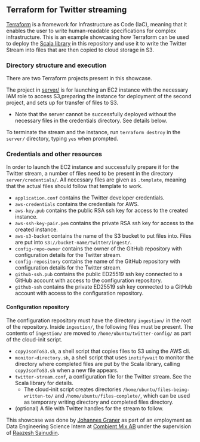 ## Terraform for Twitter streaming
[Terraform](https://terraform.io) is a framework for Infrastructure as Code (IaC), meaning that it enables the user to write human-readable specifications for complex infrastructure. This is an example showcasing how Terraform can be used to deploy the [Scala library](../../sc/tw/) in this repository and use it to write the Twitter Stream into files that are then copied to cloud storage in S3.

### Directory structure and execution
There are two Terraform projects present in this showcase. 

The project in [server/](./server/) is for launching an EC2 instance with the necessary IAM role to access S3,preparing the instance for deployment of the second project, and sets up for transfer of files to S3.
  * Note that the server cannot be successfully deployed without the necessary files in the credentials directory. See details below.

To terminate the stream and the instance, run `terraform destroy` in the `server/` directory, typing `yes` when prompted.

### Credentials and other resources
In order to launch the EC2 instance and successfully prepare it for the Twitter stream, a number of files need to be present in the directory `server/credentials/`. All necessary files are given as `.template`, meaning that the actual files should follow that template to work.
* `application.conf` contains the Twitter developer credentials.
* `aws-credentials` contains the credentials for AWS.
* `aws-key.pub` contains the public RSA ssh key for access to the created instance.
* `aws-ssh-key-pair.pem` contains the private RSA ssh key for access to the created instance.
* `aws-s3-bucket` contains the name of the S3 bucket to put files into. Files are put into `s3://bucket-name/twitter/ingest/`.
* `config-repo-owner` contains the owner of the GitHub repository with configuration details for the Twitter stream.
* `config-repository` contains the name of the GitHub repository with configuration details for the Twitter stream.
* `github-ssh.pub` contains the public ED25519 ssh key connected to a GitHub account with access to the configuration repository.
* `github-ssh` contains the private ED25519 ssh key connected to a GitHub account with access to the configuration repository.

#### Configuration repository
The configuration repository must have the directory `ingestion/` in the root of the repository. Inside `ingestion/`, the following files must be present. The contents of `ingestion/` are moved to `/home/ubuntu/twitter-config/` as part of the cloud-init script.
* `copyJsonToS3.sh`, a shell script that copies files to S3 using the AWS cli.
* `monitor-directory.sh`, a shell script that uses `inotifywait` to monitor the directory where completed files are put by the Scala library, calling `copyJsonToS3.sh` when a new file appears.
* `twitter-stream.conf`, a configuration file for the Twitter stream. See the Scala library for details.
  * The cloud-init script creates directories `/home/ubuntu/files-being-written-to/` and `/home/ubuntu/files-complete/`, which can be used as temporary writing directory and completed files directory.
* (optional) A file with Twitter handles for the stream to follow.

This showcase was done by [Johannes Graner](https://github.com/johannes-graner) as part of an employment as Data Engineering Science Intern at [Combient Mix AB](https://combient.com/mix) under the supervision of [Raazesh Sainudiin](https://github.com/lamastex).
